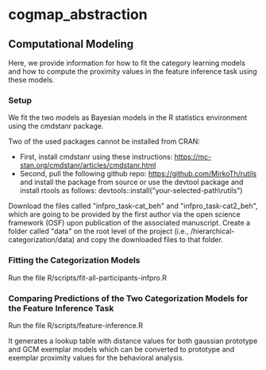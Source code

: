 # cogmap_abstraction

## Computational Modeling
Here, we provide information for how to fit the category learning models and how to compute the proximity values in the feature inference task using these models.

### Setup

We fit the two models as Bayesian models in the R statistics environment using the cmdstanr package.

Two of the used packages cannot be installed from CRAN:

- First, install cmdstanr using these instructions: https://mc-stan.org/cmdstanr/articles/cmdstanr.html
- Second, pull the following github repo: https://github.com/MirkoTh/rutils and install the package from source or use the devtool package and install rtools as follows: devtools::install("your-selected-path\\rutils")

Download the files called "infpro_task-cat_beh" and "infpro_task-cat2_beh", which are going to be provided by the first author via the open science framework (OSF) upon publication of the associated manuscript. Create a folder called "data" on the root level of the project (i.e., /hierarchical-categorization/data) and copy the downloaded files to that folder.

### Fitting the Categorization Models

Run the file R/scripts/fit-all-participants-infpro.R

### Comparing Predictions of the Two Categorization Models for the Feature Inference Task

Run the file R/scripts/feature-inference.R

It generates a lookup table with distance values for both gaussian prototype and GCM exemplar models which can be converted to prototype and exemplar proximity values for the behavioral analysis.
